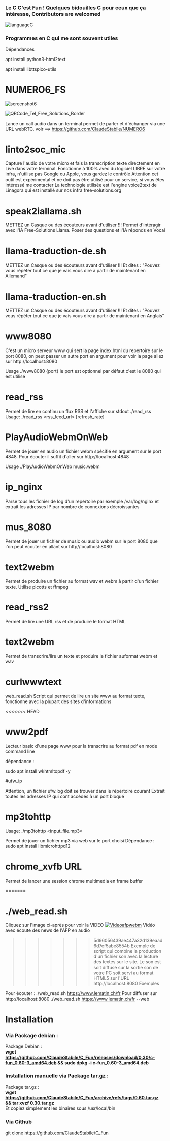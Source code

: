 ### Le C C'est Fun ! Quelques bidouilles C pour ceux que ça intéresse, Contributors are welcomed
![languageC](https://user-images.githubusercontent.com/29485972/213779007-e4c127fd-848a-4119-887e-559a42fd4c01.png)

### Programmes en C qui me sont souvent utiles


Dépendances

apt install python3-html2text

apt install libttspico-utils

# NUMERO6_FS
![screenshot6](https://user-images.githubusercontent.com/29485972/217359914-ed788c04-f87e-4b2d-90a1-35cac3f85b01.png)

![QRCode_Tel_Free_Solutions_Border](https://user-images.githubusercontent.com/29485972/217361052-08df22d9-33ba-47d7-b303-ee7ae346d782.png)


Lance un call audio dans un terminal permet de parler et d'échanger via une URL webRTC.
voir ==> https://github.com/ClaudeStabile/NUMERO6

# linto2soc_mic

Capture l'audio de votre micro et fais la transcription texte directement en Live dans votre terminal.
Fonctionne à 100% avec du logiciel LIBRE sur votre infra, n'utilise pas Google ou Apple, vous gardez le contrôle
Attention cet outil est expérimental et ne doit pas être utilisé pour un service, si vous êtes intéressé me contacter
La technologie utilisée est l'engine voice2text de Linagora qui est installé sur nos infra free-solutions.org

# speak2iallama.sh

METTEZ un Casque ou des écouteurs avant d'utiliser !!!
Permet d'intéragir avec l'IA Free-Solutions Llama. Poser des questions et l'IA réponds en Vocal

# llama-traduction-de.sh

METTEZ un Casque ou des écouteurs avant d'utiliser !!!
Et dites : "Pouvez vous répéter tout ce que je vais vous dire à partir de maintenant en Allemand"

# llama-traduction-en.sh

METTEZ un Casque ou des écouteurs avant d'utiliser !!!
Et dites : "Pouvez vous répéter tout ce que je vais vous dire à partir de maintenant en Anglais"


# www8080 

C'est un micro serveur www qui sert la page index.html du repertoire sur le port 8080, on peut passer un autre port en argument
pour voir la page allez sur http://localhost:8080

Usage ./www8080 {port} le port est optionnel par défaut c'est le 8080 qui est utilisé

# read_rss 

Permet de lire en continu un flux RSS et l'affiche sur stdout
./read_rss 
Usage: ./read_rss <rss_feed_url> [refresh_rate]


# PlayAudioWebmOnWeb 

Permet de jouer en audio un fichier webm spécifié en argument sur le port 4848.
Pour écouter il suffit d'aller sur http://localhost:4848

Usage ./PlayAudioWebmOnWeb music.webm

# ip_nginx

Parse tous les fichier de log d'un repertoire par exemple /var/log/nginx et extrait les adresses IP par nombre de connexions décroissantes

# mus_8080

Permet de jouer un fichier de music ou audio webm sur le port 8080 que l'on peut écouter en allant sur http//localhost:8080

# text2webm 

Permet de produire un fichier au format wav et webm à partir d'un fichier texte. Utilise picotts et ffmpeg

# read_rss2

Permet de lire une URL rss et de produire le format HTML

# text2webm

Permet de transcrire/lire un texte et produire le fichier auformat webm et wav

# curlwwwtext

web_read.sh Script qui permet de lire un site www au format texte, fonctionne avec la plupart des sites d'informations

<<<<<<< HEAD
# www2pdf 

Lecteur basic d'une page www pour la transcrire au format pdf en mode command line

dépendance :

sudo apt install wkhtmltopdf -y

#ufw_ip 

Attention, un fichier ufw.log doit se trouver dans le répertoire courant
Extrait toutes les adresses IP qui cont accédés à un port bloqué


# mp3tohttp

Usage: ./mp3tohttp <input_file.mp3> <port>

Permet de jouer un fichier mp3 via web sur le port choisi
Dépendance :
sudo apt install libmicrohttpd12

# chrome_xvfb URL
Permet de lancer une session chrome multimedia en frame buffer


=======
# ./web_read.sh 
Cliquez sur l'image ci-après pour voir la VIDEO
[![Videoafpwebm](https://user-images.githubusercontent.com/29485972/214061109-85048294-724c-4dfa-8d45-dc46d8ff9c7e.png)](https://user-images.githubusercontent.com/29485972/214055888-320b73c0-baab-47f5-814d-f95ec5892a63.webm)
Vidéo avec écoute des news de l'AFP en audio
>>>>>>> 5d96056439ae447a32d139eaad6d7ef5abe8554b
Exemple de script qui combine la production d'un fichier son avec la lecture des textes sur le site.
Le son est soit diffusé sur la sortie son de votre PC soit servi au format HTML5 sur l'URL http://localhost:8080
Exemples
 
Pour écouter : ./web_read.sh https://www.lematin.ch/fr
Pour diffuser sur http://localhost:8080 ./web_read.sh https://www.lematin.ch/fr --web

# Installation
### Via Package debian :
Package Debian :  
__wget https://github.com/ClaudeStabile/C_Fun/releases/download/0.30/c-fun_0.60-3_amd64.deb && sudo dpkg -i c-fun_0.60-3_amd64.deb__  
### Installation manuelle via Package tar.gz :
Package tar.gz :  
__wget https://github.com/ClaudeStabile/C_Fun/archive/refs/tags/0.60.tar.gz && tar xvzf 0.30.tar.gz__  
Et copiez simplement les binaires sous /usr/local/bin

### Via Github
git clone https://github.com/ClaudeStabile/C_Fun

